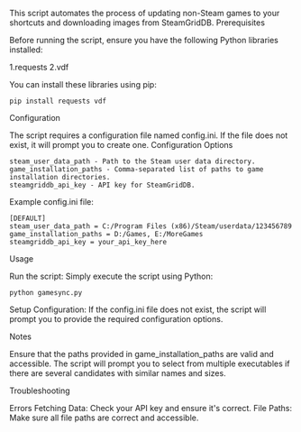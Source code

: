 
This script automates the process of updating non-Steam games to your shortcuts and downloading images from SteamGridDB.
Prerequisites

Before running the script, ensure you have the following Python libraries installed:

1.requests
2.vdf

You can install these libraries using pip:
```
pip install requests vdf
```
Configuration

The script requires a configuration file named config.ini. If the file does not exist, it will prompt you to create one.
Configuration Options

    steam_user_data_path - Path to the Steam user data directory.
    game_installation_paths - Comma-separated list of paths to game installation directories.
    steamgriddb_api_key - API key for SteamGridDB.

Example config.ini file:

```
[DEFAULT]
steam_user_data_path = C:/Program Files (x86)/Steam/userdata/123456789
game_installation_paths = D:/Games, E:/MoreGames
steamgriddb_api_key = your_api_key_here
```
Usage

Run the script: Simply execute the script using Python:

```
python gamesync.py
```
Setup Configuration: If the config.ini file does not exist, the script will prompt you to provide the required configuration options.


Notes

Ensure that the paths provided in game_installation_paths are valid and accessible.
The script will prompt you to select from multiple executables if there are several candidates with similar names and sizes.

Troubleshooting

Errors Fetching Data: Check your API key and ensure it's correct.
File Paths: Make sure all file paths are correct and accessible.
